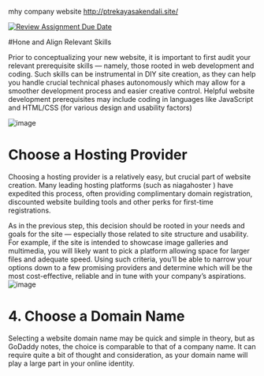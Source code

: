 mhy company website http://ptrekayasakendali.site/

[![Review Assignment Due Date](https://classroom.github.com/assets/deadline-readme-button-24ddc0f5d75046c5622901739e7c5dd533143b0c8e959d652212380cedb1ea36.svg)](https://classroom.github.com/a/f6dTnkNL)

#Hone and Align Relevant Skills

Prior to conceptualizing your new website, it is important to first audit your relevant prerequisite skills — namely, those rooted in web development and coding. Such skills can be instrumental in DIY site creation, as they can help you handle crucial technical phases autonomously which may allow for a smoother development process and easier creative control.
Helpful website development prerequisites may include coding in languages like JavaScript and HTML/CSS (for various design and usability factors)

![image](https://github.com/RevoU-FSSE-2/week-5-firdaussdf/assets/137057784/f97d03cd-b0c4-43f1-8215-73ce87db5896)


# Choose a Hosting Provider
Choosing a hosting provider is a relatively easy, but crucial part of website creation. Many leading hosting platforms (such as niagahoster ) have expedited this process, often providing complimentary domain registration, discounted website building tools and other perks for first-time registrations.

As in the previous step, this decision should be rooted in your needs and goals for the site — especially those related to site structure and usability. For example, if the site is intended to showcase image galleries and multimedia, you will likely want to pick a platform allowing space for larger files and adequate speed. Using such criteria, you’ll be able to narrow your options down to a few promising providers and determine which will be the most cost-effective, reliable and in tune with your company’s aspirations.
![image](https://github.com/RevoU-FSSE-2/week-5-firdaussdf/assets/137057784/829aa6cf-1c49-48ba-a42d-c987977b24e5)


# 4. Choose a Domain Name
Selecting a website domain name may be quick and simple in theory, but as GoDaddy notes, the choice is comparable to that of a company name. It can require quite a bit of thought and consideration, as your domain name will play a large part in your online identity.
